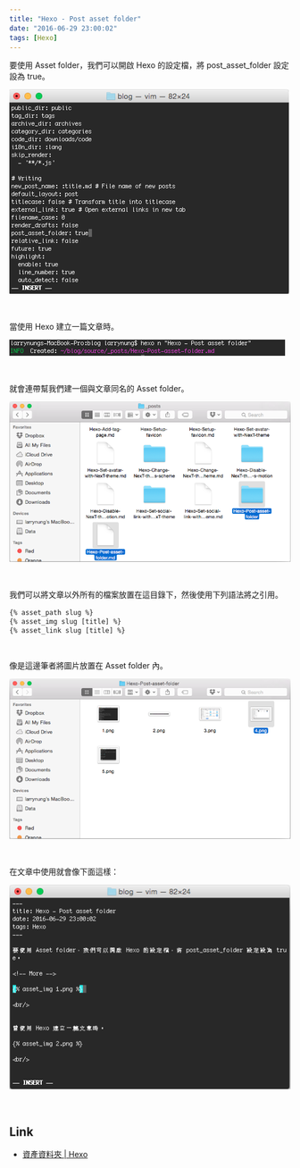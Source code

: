 ```yaml
---
title: "Hexo - Post asset folder"
date: "2016-06-29 23:00:02"
tags: [Hexo]
---
```



要使用 Asset folder，我們可以開啟 Hexo 的設定檔，將 post_asset_folder 設定設為 true。  

<!-- More -->

![1.png](1.png)

<br/>


當使用 Hexo 建立一篇文章時。  

![2.png](2.png)

<br/>


就會連帶幫我們建一個與文章同名的 Asset folder。  

![3.png](3.png)

<br/>


我們可以將文章以外所有的檔案放置在這目錄下，然後使用下列語法將之引用。  

    {% asset_path slug %}
    {% asset_img slug [title] %}
    {% asset_link slug [title] %}

<br/>


像是這邊筆者將圖片放置在 Asset folder 內。  

![4.png](4.png)

<br/>


在文章中使用就會像下面這樣：  

![5.png](5.png)

<br/>


Link
----
* [資產資料夾 | Hexo](https://hexo.io/zh-tw/docs/asset-folders.html)
